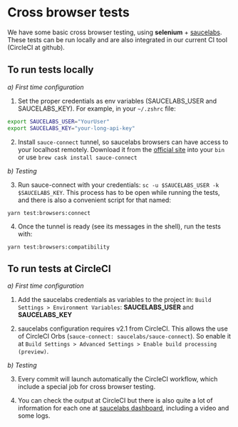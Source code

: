 
# Cross browser tests

We have some basic cross browser testing, using **selenium** + [saucelabs](https://saucelabs.com/). These tests can be run locally and are also integrated in our current CI tool (CircleCI at github).

## To run tests locally

*a) First time configuration*

1. Set the proper credentials as env variables (SAUCELABS_USER and SAUCELABS_KEY). For example, in your `~/.zshrc` file:

  ```bash
  export SAUCELABS_USER="YourUser"
  export SAUCELABS_KEY="your-long-api-key"
  ```

2. Install `sauce-connect` tunnel, so saucelabs browsers can have access to your localhost remotely. Download it from the [official site](https://wiki.saucelabs.com/display/DOCS/Sauce+Connect+Proxy) into your `bin` or use `brew cask install sauce-connect`

*b) Testing*

3. Run sauce-connect with your credentials: `sc -u $SAUCELABS_USER -k $SAUCELABS_KEY`. This process has to be open while running the tests, and there is also a convenient script for that named:

  ```
  yarn test:browsers:connect
  ```

4. Once the tunnel is ready (see its messages in the shell), run the tests with:

  ```
  yarn test:browsers:compatibility
  ```


## To run tests at CircleCI

*a) First time configuration*

1. Add the saucelabs credentials as variables to the project in:
  `Build Settings > Environment Variables`: **SAUCELABS_USER** and **SAUCELABS_KEY**

2. saucelabs configuration requires v2.1 from CircleCI. This allows the use of CircleCI Orbs (`sauce-connect: saucelabs/sauce-connect`). So enable it at `Build Settings > Advanced Settings > Enable build processing (preview)`.

*b) Testing*

3. Every commit will launch automatically the CircleCI workflow, which include a special job for cross browser testing.

4. You can check the output at CircleCI but there is also quite a lot of information for each one at [saucelabs dashboard](https://app.saucelabs.com/dashboard/tests), including a video and some logs.
